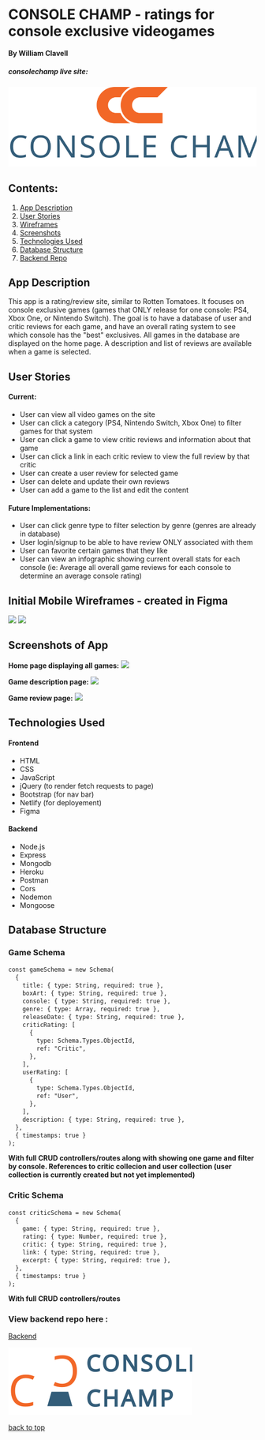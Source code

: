 # CONSOLE CHAMP - ratings for console exclusive videogames

**By William Clavell**

<a name="top">

##### consolechamp live site:

<a target="_blank" href="https://consolechamp.netlify.app/"><img src="./assets/ConsoleChamp-orange.svg"></a>

## Contents:

1. [App Description](#appdescription)
2. [User Stories](#userstories)
3. [Wireframes](#wireframes)
4. [Screenshots](#screenshots)
5. [Technologies Used](#techused)
6. [Database Structure](#dbstructure)
7. [Backend Repo](#backend)

<a name="appdescription">

## App Description

This app is a rating/review site, similar to Rotten Tomatoes. It focuses on console exclusive games (games that ONLY release for one console: PS4, Xbox One, or Nintendo Switch). The goal is to have a database of user and critic reviews for each game, and have an overall rating system to see which console has the "best" exclusives. All games in the database are displayed on the home page. A description and list of reviews are available when a game is selected.

<a name="userstories">

## User Stories

#### Current:

- User can view all video games on the site
- User can click a category (PS4, Nintendo Switch, Xbox One) to filter games for that system
- User can click a game to view critic reviews and information about that game
- User can click a link in each critic review to view the full review by that critic
- User can create a user review for selected game
- User can delete and update their own reviews
- User can add a game to the list and edit the content

#### Future Implementations:

- User can click genre type to filter selection by genre (genres are already in database)
- User login/signup to be able to have review ONLY associated with them
- User can favorite certain games that they like
- User can view an infographic showing current overall stats for each console (ie: Average all overall game reviews for each console to determine an average console rating)

<a name="wireframes">

## Initial Mobile Wireframes - created in Figma

<img src="https://res.cloudinary.com/wjclavell/image/upload/v1596219606/project2-videogameratings/VGR_allgames_pze2ig.png">
<img src="https://res.cloudinary.com/wjclavell/image/upload/v1596219743/project2-videogameratings/VideoGameRatings_qossv6.png">

<a name="screenshots">

## Screenshots of App

**Home page displaying all games:**
<img src="https://res.cloudinary.com/wjclavell/image/upload/v1596725297/project2-videogameratings/allgames_cqumwl.png">

**Game description page:**
<img src ="https://res.cloudinary.com/wjclavell/image/upload/v1596725297/project2-videogameratings/gamedesc_m5q66o.png">

**Game review page:**
<img src="https://res.cloudinary.com/wjclavell/image/upload/v1596725296/project2-videogameratings/gamereviews_jj8faj.png">

<a name="techused">

## Technologies Used

#### Frontend

- HTML
- CSS
- JavaScript
- jQuery (to render fetch requests to page)
- Bootstrap (for nav bar)
- Netlify (for deployement)
- Figma

#### Backend

- Node.js
- Express
- Mongodb
- Heroku
- Postman
- Cors
- Nodemon
- Mongoose

<a name="dbstructure">

## Database Structure

### Game Schema

```JS
const gameSchema = new Schema(
  {
    title: { type: String, required: true },
    boxArt: { type: String, required: true },
    console: { type: String, required: true },
    genre: { type: Array, required: true },
    releaseDate: { type: String, required: true },
    criticRating: [
      {
        type: Schema.Types.ObjectId,
        ref: "Critic",
      },
    ],
    userRating: [
      {
        type: Schema.Types.ObjectId,
        ref: "User",
      },
    ],
    description: { type: String, required: true },
  },
  { timestamps: true }
);
```

**With full CRUD controllers/routes along with showing one game and filter by console. References to critic collecion and user collection (user collection is currently created but not yet implemented)**

### Critic Schema

```JS
const criticSchema = new Schema(
  {
    game: { type: String, required: true },
    rating: { type: Number, required: true },
    critic: { type: String, required: true },
    link: { type: String, required: true },
    excerpt: { type: String, required: true },
  },
  { timestamps: true }
);
```

**With full CRUD controllers/routes**

### View backend repo here :

<a name="backend">

[Backend](https://github.com/wjclavell/BackEnd-P2)

<a target="_blank" href="https://consolechamp.netlify.app"><img src="./assets/console-champ-alt.svg"></a>

[back to top](#top)
